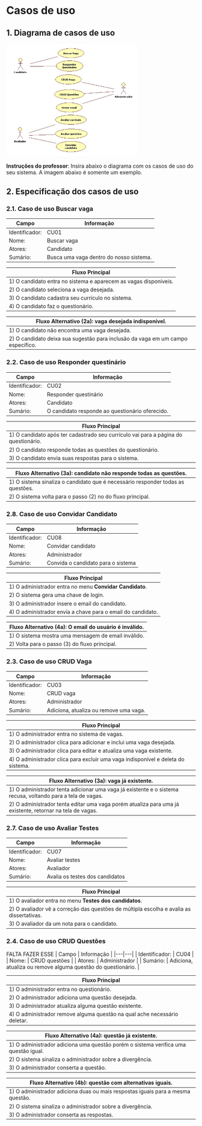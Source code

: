 # Casos de uso

## 1. Diagrama de casos de uso

<img src="CasodeUso.jpg" width="350"/>
  

**Instruções do professor**: Insira abaixo o diagrama com os casos de uso do seu sistema. A imagem abaixo é somente um exemplo.

## 2. Especificação dos casos de uso

### 2.1. Caso de uso **Buscar vaga**

| Campo          | Informação        |
|---|---|
| Identificador: | CU01              |
| Nome:          | Buscar vaga |
| Atores:        | Candidato |
| Sumário:       | Busca uma vaga dentro do nosso sistema. |

| Fluxo Principal |
|---|
| 1) O candidato entra no sistema e aparecem as vagas disponíveis. |
| 2) O candidato seleciona a vaga desejada. |
| 3) O candidato cadastra  seu currículo no sistema. |
| 4) O candidato faz o questionário. |

| Fluxo Alternativo (2a): vaga desejada indisponível. |
|---|
| 1) O candidato não encontra uma vaga desejada. |
| 2) O candidato deixa sua sugestão para inclusão da vaga em um campo específico. |

### 2.2. Caso de uso **Responder questinário**

| Campo          | Informação        |
|---|---|
| Identificador: | CU02              |
| Nome:          | Responder questinário |
| Atores:        | Candidato |
| Sumário:       | O candidato responde ao questionário oferecido. |

| Fluxo Principal |
|---|
| 1) O candidato após ter cadastrado seu currículo vai para a página do questionário. |
| 2) O candidato responde todas as questões do questionário. |
| 3) O candidato envia suas respostas para o sistema. |

| Fluxo Alternativo (3a): candidato não responde todas as questões. |
|---|
| 1) O sistema sinaliza o candidato que é necessário responder todas as questões. |
| 2) O sistema volta para o passo (2) no do fluxo principal. |

### 2.8. Caso de uso **Convidar Candidato**

| Campo          | Informação        |
|---|---|
| Identificador: | CU08              |
| Nome:          | Convidar candidato |
| Atores:        | Administrador |
| Sumário:       | Convida o candidato para o sistema |

| Fluxo Principal |
|---|
| 1) O administrador entra no menu **Convidar Candidato**. |
| 2) O sistema gera uma chave de login. |
| 3) O administrador insere o email do candidato. |
| 4) O administrador envia a chave para o email do candidato. |

| Fluxo Alternativo (4a): O email do usuário é inválido. |
|---|
| 1) O sistema mostra uma mensagem de email inválido. |
| 2) Volta para o passo (3) do fluxo principal. |

### 2.3. Caso de uso **CRUD Vaga**

| Campo          | Informação        |
|---|---|
| Identificador: | CU03              |
| Nome:          | CRUD vaga |
| Atores:        | Administrador |
| Sumário:       | Adiciona, atualiza ou remove uma vaga. |

| Fluxo Principal |
|---|
| 1) O administrador entra no sistema de vagas. |
| 2) O administrador clica para adicionar e inclui uma vaga desejada. |
| 3) O administrador clica para editar e atualiza uma vaga existente. |
| 4) O administrador clica para excluir uma vaga indisponível e deleta do sistema. |

| Fluxo Alternativo (3a): vaga já existente. |
|---|
| 1) O administrador tenta adicionar uma vaga já existente e o sistema recusa, voltando para a tela de vagas. |
| 2) O administrador tenta editar uma vaga porém atualiza para uma já existente, retornar na tela de vagas. |

### 2.7. Caso de uso **Avaliar Testes**

| Campo          | Informação        |
|---|---|
| Identificador: | CU07              |
| Nome:          | Avaliar testes |
| Atores:        | Avaliador |
| Sumário:       | Avalia os testes dos candidatos |

| Fluxo Principal |
|---|
| 1) O avaliador entra no menu **Testes dos candidatos**. |
| 2) O avaliador vê a correção das questões de múltipla escolha e avalia as dissertativas. |
| 3) O avaliador da um nota para o candidato. |

### 2.4. Caso de uso **CRUD Questões**
 FALTA FAZER ESSE
| Campo          | Informação        |
|---|---|
| Identificador: | CU04              |
| Nome:          | CRUD questões |
| Atores:        | Administrador |
| Sumário:       | Adiciona, atualiza ou remove alguma questão do questionário. |

| Fluxo Principal |
|---|
| 1) O administrador entra no questionário. |
| 2) O administrador adiciona uma questão desejada. |
| 3) O administrador atualiza alguma questão existente. |
| 4) O administrador remove alguma questão na qual ache necessário deletar. |

| Fluxo Alternativo (4a): questão já existente. |
|---|
| 1) O administrador adiciona uma questão porém o sistema verifica uma questão igual. |
| 2) O sistema sinaliza o administrador sobre a divergência. |
| 3) O administrador conserta a questão. |

| Fluxo Alternativo (4b): questão com alternativas iguais. |
|---|
| 1) O administrador adiciona duas ou mais respostas iguais para a mesma questão. |
| 2) O sistema sinaliza o administrador sobre a divergência. |
| 3) O administrador conserta as respostas. |


